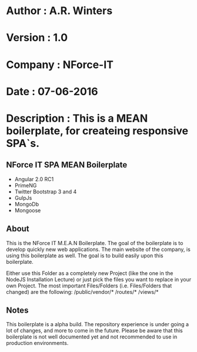 # 
#  Author      : A.R. Winters
#  Version     : 1.0
#  Company     : NForce-IT
#  Date        : 07-06-2016
#
#  Description : This is a MEAN boilerplate, for createing responsive SPA`s.

## NForce IT SPA MEAN Boilerplate

<ul>
   <li>Angular 2.0 RC1</li>
   <li>PrimeNG </li>
   <li>Twitter Bootstrap 3 and 4</li>
   <li>GulpJs</li>
   <li>MongoDb</li>
   <li>Mongoose</li>   
</ul>

## About
This is the NForce IT M.E.A.N Boilerplate. The goal of the boilerplate is to develop quickly new web applications.
The main website of the company, is using this boilerplate as well. The goal is to build easily upon this boilerplate. 

Either use this Folder as a completely new Project (like the one in the NodeJS Installation Lecture) or just pick the files you want to replace in your own Project.
The most important Files/Folders (i.e. Files/Folders that changed) are the following:
/public/vendor/*
/routes/*
/views/*

## Notes
This boilerplate is a alpha build. The repository experience is under going a lot of changes, and more to come in the future.
Please be aware that this boilerplate is not well documented yet and not recommended to use in production environments.

